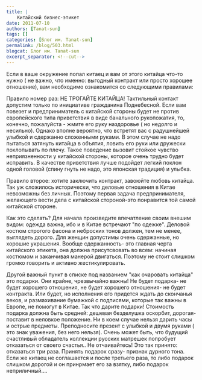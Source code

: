 ```yaml
---
title: |
    Китайский бизнес-этикет
date: 2011-07-10
authors: [Tanat-sun]
tags: []
categories: [Блог им. Tanat-sun]
permalink: /blog/503.html
blogcat: Блог им. Tanat-sun
excerpt_separator: <!--cut-->
---
```


Если в ваше окружение попал китаец и вам от этого китайца что-то нужно ( не важно, что именно: выгодный контракт или просто хорошее отношение), вам необходимо ознакомится со следующими правилами:

Правило номер раз: НЕ ТРОГАЙТЕ КИТАЙЦА! Тактильный контакт допустим только по инициативе гражданина Поднебесной. Если вам повезет и предприниматель с китайской стороны будет не против европейского типа приветствия в виде банального рукопожатия, то, конечно, пожалуйста - жмите его руку наздоровье ( но недолго и несильно). Однако вполне вероятно, что встретят вас с радушнейшей улыбкой и сдержанно сложенными руками. В этом случае не надо пытаться затянуть китайца в объятия, ловить его руки или дружески похлопывать по плечу. Такое поведение вызовит стойкое чувство неприязненности у китайской стороны, которое очень трудно будет исправить.  В качестве приветствия лучше подойдет легкий поклон одной головой (спину гнуть не надо, это японская традиция) и улыбка.

Правило второе: хотите заключить контракт, завоюйте любовь китайца. Так уж сложилось исторически, что деловые отношения в Китае невозможны без личных. Поэтому первая задача предпринимателя, желающего вести дела с китайской стороной-это понравится  той самой китайской стороне. 

Как это сделать? Для начала произведите  впечатление своим внешим видом: одежда важна,  ибо и в Китае встречают "по одежке". Деловой костюм строгого фасона и неброских тонов должен, тем не менее, выглядеть дорого. Для женщин допустимы очень сдержанные, но хорошие украшения. Вообще сдержанность- это главная черта китайского этикета, она должна присутсвовать во всем: начиная костюмом и заканчивая манерой двигаться.  Поэтому не стоит слишком громко говорить и активно  жестикулировать. 

Другой важный пункт в списке под названием "как очаровать китайца" это подарки. Они крайне, чрезвычайно важны! Не будет подарка- не будет хорошего отношения, не будет хорошего отношения- не будет контракта. Или будет, но исполнения его придется ждать до скончанья веков,  и размахивание бумажкой с подписями, которые так важны в Европе, не помогут в Китае. Так что дарите подарки! Стоимость подарка должна быть средней: дешевая безделушка оскорбит, дорогая- поставит в неловкое положение. Ни в коем случае нельзя дарить часы и острые предметы. Преподносите презент с улыбкой и двумя руками ( это знак уважения, без него нельзя). Очень может быть, что будущий счастливый  обладатель коллекции русских матрешек попробует отказаться от своего счастья.. Не отчаивайтесь! Это так принято: отказаться три раза. Принять подарок сразу- признак дурного тона. Если же китаец не соглашается и после третьего раза, то либо подарок слишком дорогой и он принрмает его за взятку, либо подарок неприличный....

